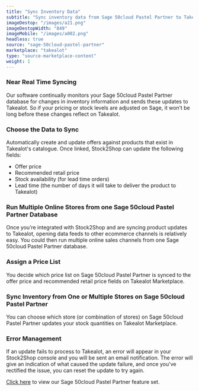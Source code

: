```yaml
---
title: "Sync Inventory Data"
subtitle: "Sync inventory data from Sage 50cloud Pastel Partner to Takealot Marketplace."
imageDestop: "/images/a21.png"
imageDestopWidth: "849"
imageMobile: "/images/a002.png"
headless: true
source: "sage-50cloud-pastel-partner"
marketplace: "takealot"
type: "source-marketplace-content"
weight: 1
---
```


### Near Real Time Syncing
Our software continually monitors your Sage 50cloud Pastel Partner database for changes in inventory information and sends these updates to Takealot. So if your pricing or stock levels are adjusted on Sage, it won’t be long before these changes reflect on Takealot.

### Choose the Data to Sync
Automatically create and update offers against products that exist in Takealot's catalogue. Once linked, Stock2Shop can update the following fields:
- Offer price
- Recommended retail price
- Stock availability (for lead time orders)
- Lead time (the number of days it will take to deliver the product to Takealot)

### Run Multiple Online Stores from one Sage 50cloud Pastel Partner Database
Once you’re integrated with Stock2Shop and are syncing product updates to Takealot, opening data feeds to other ecommerce channels is relatively easy. You could then run multiple online sales channels from one Sage 50cloud Pastel Partner database.

### Assign a Price List
You decide which price list on Sage 50cloud Pastel Partner is synced to the offer price and recommended retail price fields on Takealot Marketplace.

### Sync Inventory from One or Multiple Stores on Sage 50cloud Pastel Partner
You can choose which store (or combination of stores) on Sage 50cloud Pastel Partner updates your stock quantities on Takealot Marketplace.

### Error Management
If an update fails to process to Takealot, an error will appear in your Stock2Shop console and you will be sent an email notification. The error will give an indication of what caused the update failure, and once you’ve rectified the issue, you can reset the update to try again.

[Click here](/help/features/sage-50cloud-pastel-partner/ "Sage 50cloud Pastel Partner Features") to view our Sage 50cloud Pastel Partner feature set.